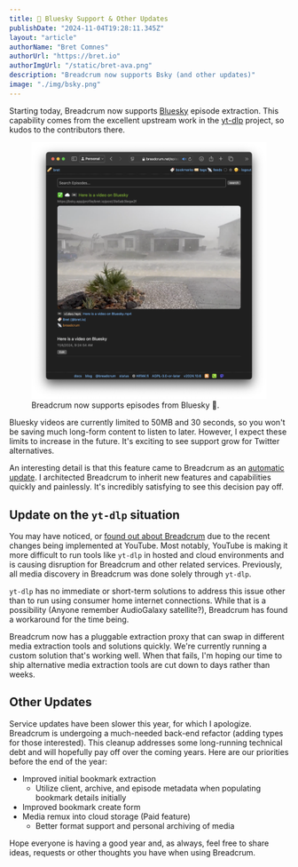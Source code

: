 ```yaml
---
title: 🦋 Bluesky Support & Other Updates
publishDate: "2024-11-04T19:28:11.345Z"
layout: "article"
authorName: "Bret Comnes"
authorUrl: "https://bret.io"
authorImgUrl: "/static/bret-ava.png"
description: "Breadcrum now supports Bsky (and other updates)"
image: "./img/bsky.png"
---
```


Starting today, Breadcrum now supports [Bluesky][bsky] episode extraction.
This capability comes from the excellent upstream work in the [yt-dlp][yt-dlp] project, so kudos to the contributors there.

<figure class="borderless">
  <img src="./img/bsky.png" alt="">
  <figcaption>Breadcrum now supports episodes from Bluesky 🦋.</figcaption>
</figure>

Bluesky videos are currently limited to 50MB and 30 seconds, so you won't be saving much long-form content to listen to later.
However, I expect these limits to increase in the future.
It's exciting to see support grow for Twitter alternatives.

An interesting detail is that this feature came to Breadcrum as an [automatic update](https://github.com/hifiwi-fi/yt-dlp-api/pull/107).
I architected Breadcrum to inherit new features and capabilities quickly and painlessly.
It's incredibly satisfying to see this decision pay off.

## Update on the `yt-dlp` situation

You may have noticed, or [found out about Breadcrum](https://github.com/snarfed/huffduff-video/issues/52) due to the recent changes being implemented at YouTube.
Most notably, YouTube is making it more difficult to run tools like `yt-dlp` in hosted and cloud environments and is causing disruption for Breadcrum and other related services.
Previously, all media discovery in Breadcrum was done solely through `yt-dlp`.

`yt-dlp` has no immediate or short-term solutions to address this issue other than to run using consumer home internet connections.
While that is a possibility (Anyone remember AudioGalaxy satellite?), Breadcrum has found a workaround for the time being.

Breadcrum now has a pluggable extraction proxy that can swap in different media extraction tools and solutions quickly.
We're currently running a custom solution that's working well. When that fails, I'm hoping our time to ship alternative media extraction tools are cut down to days rather than weeks.

## Other Updates

Service updates have been slower this year, for which I apologize.
Breadcrum is undergoing a much-needed back-end refactor (adding types for those interested).
This cleanup addresses some long-running technical debt and will hopefully pay off over the coming years.
Here are our priorities before the end of the year:

- Improved initial bookmark extraction
  - Utilize client, archive, and episode metadata when populating bookmark details initially
- Improved bookmark create form
- Media remux into cloud storage (Paid feature)
  - Better format support and personal archiving of media

Hope everyone is having a good year and, as always, feel free to share ideas, requests or other thoughts you have when using Breadcrum.

[bsky]: https://bsky.app
[yt-dlp]: https://github.com/yt-dlp/yt-dlp/pull/11055
